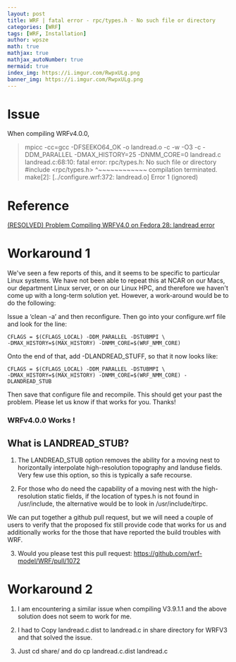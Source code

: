 ```yaml
---
layout: post
title: WRF | fatal error - rpc/types.h - No such file or directory
categories: [WRF]
tags: [WRF, Installation]
author: wpsze
math: true
mathjax: true
mathjax_autoNumber: true
mermaid: true
index_img: https://i.imgur.com/RwpxULg.png
banner_img: https://i.imgur.com/RwpxULg.png
---
```


# Issue

When compiling WRFv4.0.0,

> mpicc -cc=gcc -DFSEEKO64_OK  -o landread.o -c -w -O3 -c  -DDM_PARALLEL -DMAX_HISTORY=25 -DNMM_CORE=0 landread.c
> landread.c:68:10: fatal error: rpc/types.h: No such file or directory
> #include <rpc/types.h>
>          ^~~~~~~~~~~~~
> compilation terminated.
> make[2]: [../configure.wrf:372: landread.o] Error 1 (ignored)

# Reference

[(RESOLVED) Problem Compiling WRFV4.0 on Fedora 28: landread error](https://forum.mmm.ucar.edu/threads/resolved-problem-compiling-wrfv4-0-on-fedora-28-landread-error.61/)

# Workaround 1

We've seen a few reports of this, and it seems to be specific to particular Linux systems. We have not been able to repeat this at NCAR on our Macs, our department Linux server, or on our Linux HPC, and therefore we haven't come up with a long-term solution yet. However, a work-around would be to do the following:

Issue a ‘clean -a’ and then reconfigure. Then go into your configure.wrf file and look for the line:
```
CFLAGS = $(CFLAGS_LOCAL) -DDM_PARALLEL -DSTUBMPI \
-DMAX_HISTORY=$(MAX_HISTORY) -DNMM_CORE=$(WRF_NMM_CORE)
```

Onto the end of that, add -DLANDREAD_STUFF, so that it now looks like:
```
CFLAGS = $(CFLAGS_LOCAL) -DDM_PARALLEL -DSTUBMPI \
-DMAX_HISTORY=$(MAX_HISTORY) -DNMM_CORE=$(WRF_NMM_CORE) -DLANDREAD_STUB
```
Then save that configure file and recompile. This should get your past the problem. Please let us know if that works for you.
Thanks!

### WRFv4.0.0 Works !

## What is LANDREAD_STUB?

1. The LANDREAD_STUB option removes the ability for a moving nest to horizontally interpolate high-resolution topography and landuse fields. Very few use this option, so this is typically a safe recourse.

2. For those who do need the capability of a moving nest with the high-resolution static fields, if the location of types.h is not found in /usr/include, the alternative would be to look in /usr/include/tirpc.

We can put together a github pull request, but we will need a couple of users to verify that the proposed fix still provide code that works for us and additionally works for the those that have reported the build troubles with WRF.

3. Would you please test this pull request: <https://github.com/wrf-model/WRF/pull/1072>

# Workaround 2

1. I am encountering a similar issue when compiling V3.9.1.1 and the above solution does not seem to work for me.

2. I had to Copy landread.c.dist to landread.c in share directory for WRFV3 and that solved the issue.

3. Just cd share/ and do cp landread.c.dist landread.c
